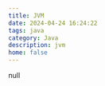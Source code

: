 ```yaml
---
title: JVM
date: 2024-04-24 16:24:22
tags: java
category: Java
description: jvm
home: false
---
```


<!--more--->

null